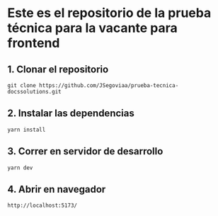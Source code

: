 # Este es el repositorio de la prueba técnica para la vacante para frontend

## 1. Clonar el repositorio

```
git clone https://github.com/JSegoviaa/prueba-tecnica-docssolutions.git
```

## 2. Instalar las dependencias

```
yarn install
```

## 3. Correr en servidor de desarrollo

```
yarn dev
```

## 4. Abrir en navegador

```
http://localhost:5173/
```

